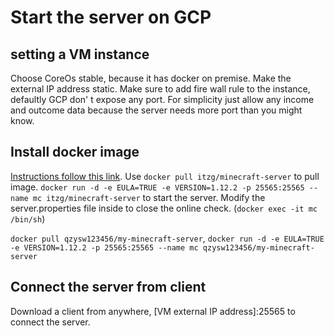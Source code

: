 # Start the server on GCP
## setting a VM instance
Choose CoreOs stable, because it has docker on premise. 
Make the external IP address static.
Make sure to add fire wall rule to the instance, defaultly GCP don' t expose any port.
For simplicity just allow any income and outcome data because the server needs more port than you might know.

## Install docker image
[Instructions follow this link](https://hub.docker.com/r/itzg/minecraft-server/).
Use ```docker pull itzg/minecraft-server``` to pull image. ```docker run -d -e EULA=TRUE -e VERSION=1.12.2 -p 25565:25565 --name mc itzg/minecraft-server```
to start the server. Modify the server.properties file inside to close the online check. (```docker exec -it mc /bin/sh```)

```docker pull qzysw123456/my-minecraft-server```, ```docker run -d -e EULA=TRUE -e VERSION=1.12.2 -p 25565:25565 --name mc qzysw123456/my-minecraft-server```
## Connect the server from client
Download a client from anywhere, [VM external IP address]:25565 to connect the server.



